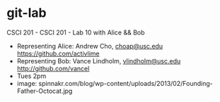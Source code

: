 git-lab
=======

CSCI 201 - CSCI 201 - Lab 10 with Alice &amp;&amp; Bob
- Representing Alice:
Andrew Cho, choap@usc.edu https://github.com/activlime
- Representing Bob:
Vance Lindholm, vlindholm@usc.edu http://github.com/vancel
- Tues 2pm
- image: spinnakr.com/blog/wp-content/uploads/2013/02/Founding-Father-Octocat.jpg

